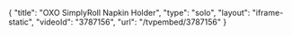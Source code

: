 {
    "title": "OXO SimplyRoll Napkin Holder",
    "type": "solo",
    "layout": "iframe-static",
    "videoId": "3787156",
    "url": "\/tvpembed\/3787156"
}